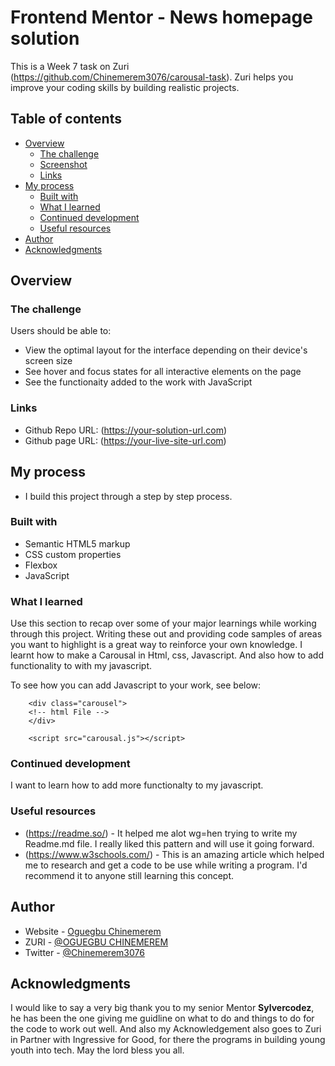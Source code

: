 # Frontend Mentor - News homepage solution

This is a Week 7 task on Zuri (https://github.com/Chinemerem3076/carousal-task). Zuri helps you improve your coding skills by building realistic projects. 

## Table of contents

- [Overview](#overview)
  - [The challenge](#the-challenge)
  - [Screenshot](#screenshot)
  - [Links](#links)
- [My process](#my-process)
  - [Built with](#built-with)
  - [What I learned](#what-i-learned)
  - [Continued development](#continued-development)
  - [Useful resources](#useful-resources)
- [Author](#author)
- [Acknowledgments](#acknowledgments)



## Overview

### The challenge

Users should be able to:

- View the optimal layout for the interface depending on their device's screen size
- See hover and focus states for all interactive elements on the page
- See the functionaity added to the work with JavaScript


### Links

- Github Repo URL: (https://your-solution-url.com)
- Github page URL: (https://your-live-site-url.com)

## My process

- I build this project through a step by step process.

### Built with

- Semantic HTML5 markup
- CSS custom properties
- Flexbox
- JavaScript



### What I learned

Use this section to recap over some of your major learnings while working through this project. Writing these out and providing code samples of areas you want to highlight is a great way to reinforce your own knowledge.
I learnt how to make a Carousal in Html, css, Javascript. And also how to add functionality to with my javascript.

To see how you can add Javascript to your work, see below:
    <body>
    
        <div class="carousel">
        <!-- html File -->
        </div>

        <script src="carousal.js"></script>

</body>





### Continued development

I want to learn how to add more functionalty to my javascript. 



### Useful resources

- (https://readme.so/) - It helped me alot wg=hen trying to write my Readme.md file. I really liked this pattern and will use it going forward.
- (https://www.w3schools.com/) - This is an amazing article which helped me to research and get a code to be use while writing a program. I'd recommend it to anyone still learning this concept.



## Author

- Website - [Oguegbu Chinemerem](https://www.github/Chinemerem3076)
- ZURI - [@OGUEGBU CHINEMEREM](https://w2.zuriboard.com/dashboard)
- Twitter - [@Chinemerem3076](https://www.twitter.com/Chinemerem3076)



## Acknowledgments

I would like to say a very big thank you to my senior Mentor **Sylvercodez**, he has been the one giving me guidline on what to do and things to do for the code to work out well. And also my Acknowledgement also goes to Zuri in Partner with Ingressive for Good, for there the programs in building young youth into tech. May the lord bless you all.


